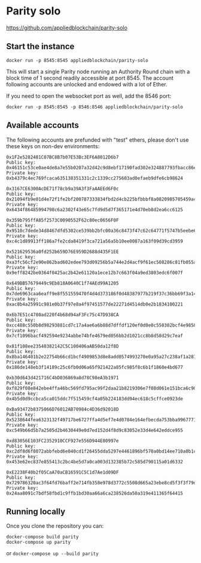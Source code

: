 # Parity solo

https://github.com/appliedblockchain/parity-solo

## Start the instance

```
docker run -p 8545:8545 appliedblockchain/parity-solo
```

This will start a single Parity node running an Authority Round chain with a block time of 1 second readily accessible at port 8545. The account following accounts are unlocked and endowed with a lot of Ether.

If you need to open the websocket port as well, add the 8546 port:
```
docker run -p 8545:8545 -p 8546:8546 appliedblockchain/parity-solo
```

## Available accounts

The following accounts are prefunded with "test" ethers, please don't use these keys on non-dev environments:



```
0x1F2e5282481C07BC8B7b07E53Bc3EF6A8012D6b7
Public key:  0x46151c53ce0ae4de8a7e55b0207a32d42c9d8ebf17190fad302e324887793fbacc86ee5a3d37dfc68fddb92f4c6235f849c63ded1ec585cc5f3318eab5d494f6
Private key: 0xb4379c4ec769fcaca635138351331c2c1339cc275603ad0efaeb9dfe6cb98624

0x3167CE6300AcDE71f78cb9a39A3f3FaAAEEd6F0c
Public key:  0x21094fb9e01d4e72f1fe2bf200787333834fbd2d4cb225bfbbbf8a0820985705459ac90df2f1213e15c70226be2ad19e0b0f391c44ce82d257841fc91331a5c8
Private key: 0x6434f86485994798c6a2302f43e65c7fd9d5d7f365171e4d70eb8d2ea6cc6125

0x359b795ffA85f2573C0090552F62c80ec0656F0F
Public key:  0x9510c7dede34d8467dfd5302ce539bb2bfc00a36c8473f47c62c64771f5747b5eebe675ee0da3b501d533558c6f3a474c02d2a9f1fa20767e3d7b69caba55bdd
Private key: 0xc4c1d89913ff186a7fe2cda8419f3ca721a56a5b10ee0087a163f09d39cd3959

0x521629536a0fd252b659D76E959D2688d435F1EE
Public key:  0xa3fc56cf2e90e862bad602edee793d09256b5a744e2d4acf9f61ec508286c81fb055a40ea790f1c0680b2dae91f3def3f6ba96e136d4129b3f0fbd092b8c011f
Private key: 0x9eff8242be0364f0425ac2b42e61120a1ece12b7c663f04a9ed3803edc6f007f

0x649BB57679449c9Eb818A0640C1f74AEd99A1205
Public key:  0x7de6963caa6eaff9e8f551559470f4d4d373186f0d48387977b219f37c36bb69f3a14fc6aaf25fb65d715281d99e005f07abe6dd2424cf898caadbb666eeba5f
Private key: 0xac8b4a25991c981e0b37f97e8a4f97451577de22271d4514db0e2b1834100221

0x6b7E51c4780ad220f4b68d94aF3Fc75c47D938CA
Public key:  0xcc488c550b8d98293881cd7c17a4ae6a6b88d7dffdf120ef0d0e0c550302bcf4e9858215f2a3729463cd632e44b485dc7aa00d3784b5c5a7f3bcb68927e1bbb1
Private key: 0x7cf1096bacf492594e9234abbe74bfe4679ed056bb2d1021cc8b8d58d29c7eaf

0x81f108ee23540382142C5C100406aAB50da12f8D
Public key:  0x8ba146401b2e22754b66cd1bcf4909853d8e8add0574993270e0a95a27c238af1a281ceb106aad8738cfa6e65d63535a6d100e7eca3dda75d76d4bf0eda56c93
Private key: 0x186de148eb3f14189c25c6fb0d06a65f921422a85fc985f8c6b1f1860e4bd677

0xb30d643d421716C4bD036869a8d78C98eA3b1971
Public key:  0xf829f08e842ebe4ffa46bc569fd795ac99f2daa21b8219306e7f08d061e151bca6c9005a4d5f4b554c5eec41d76a59ec7531a4b8e656e618f66fd6d8b33f6feb
Private key: 0x4b5d0d9ccbca5ca015ddc7f515459cf4a05b224183dd94ec618c5cffce0923de

0xBa93472b8375066D76012AB70984c4D36d92018D
Public key:  0x5238644fea6323132f49717be6727ffa4d5ef7e4d0784e164efbecda753bba99677719e13ba2719a386bb71635dc564108270b0fdd7141933c674494f380b98c
Private key: 0xc549b66d5b7a2505d2b4630449e0d7ed152d4f8d9c83052e33d4e642eddce955

0xd83056E103FC2352910CCF927e556D944E80997e
Public key:  0xc2df8d6f8072abbfebd6e040cd1f26455dda5297e4461896bf570a0bd14ee710a0b1caa05fbed6461ff2b8759fc988fcec923fdaa3b8a634a2104ed074bfd369
Private key: 0x453e62ec837e855413c2bc4be5d7a0ca003d132385b72c585d790115a01d6332

0xE2238F40b2f05CaA70aCB16591C5C1d7Ae1d09DF
Public key:  0x729786320ac3f64fd76baff2e714fb358e978d3772c5508d665a23ebe8cd5f3f3f79d0ee08004779e6fbe5e01f0ed91782acad50d26d2a29c0aa9ab41c1f8e48
Private key: 0x24aa8091c7bdf58fbd1c9ffb1bd30aa66a6ca238526da50a319e411365f64415
```

## Running locally

Once you clone the repository you can:

```
docker-compose build parity
docker-compose up parity
```

or `docker-compose up --build parity`
